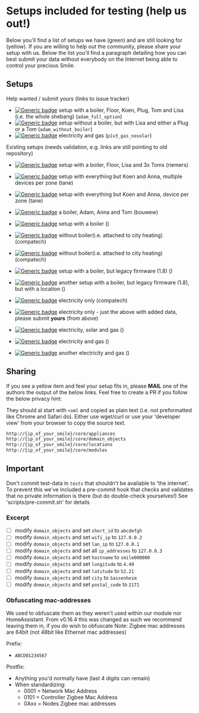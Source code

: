 # Setups included for testing (help us out!)

Below you'll find a list of setups we have (green) and are still looking for (yellow). If you are willing to help out the community, please share your setup with us. Below the list you'll find a paragraph detailing how you can best submit your data without everybody on the Internet being able to control your precious Smile.

## Setups

Help wanted / submit yours (links to issue tracker)

- [![Generic badge](https://img.shields.io/badge/Adam-v3-yellow.svg)](https://github.com/plugwise/python-plugwise/issues/new/choose) setup with a boiler, Floor, Koen, Plug, Tom and Lisa (i.e. the whole shebang) (`adam_full_option`)
- [![Generic badge](https://img.shields.io/badge/Adam-v3-yellow.svg)](https://github.com/plugwise/python-plugwise/issues/new/choose) setup without a boiler, but with Lisa and either a Plug or a Tom (`adam_without_boiler`)
- [![Generic badge](https://img.shields.io/badge/P1-v3-yellow.svg)](https://github.com/plugwise/python-plugwise/issues/new/choose) electricity and gas (`p1v3_gas_nosolar`)

Existing setups (needs validation, e.g. links are still pointing to old repository)

- [![Generic badge](https://img.shields.io/badge/Adam-v3-green.svg)](https://github.com/plugwise/Plugwise-Smile/tree/docs/tests/adam_living_floor_plus_3_rooms) setup with a boiler, Floor, Lisa and 3x Toms (riemers)
- [![Generic badge](https://img.shields.io/badge/Adam-v3-green.svg)](https://github.com/plugwise/Plugwise-Smile/tree/docs/tests/adam_multiple_devices_per_zone) setup with everything but Koen and Anna, multiple devices per zone (tane)
- [![Generic badge](https://img.shields.io/badge/Adam-v3-green.svg)](https://github.com/plugwise/Plugwise-Smile/tree/docs/tests/adam_zone_per_device) setup with everything but Koen and Anna, device per zone (tane)

- [![Generic badge](https://img.shields.io/badge/Adam_Anna-v3-green.svg)](https://github.com/plugwise/Plugwise-Smile/tree/docs/tests/adam_plus_anna) a boiler, Adam, Anna and Tom (bouwew)

- [![Generic badge](https://img.shields.io/badge/Anna-v4-green.svg)](https://github.com/plugwise/Plugwise-Smile/tree/docs/tests/anna_v4) setup with a boiler ()
- [![Generic badge](https://img.shields.io/badge/Anna-v3-green.svg)](https://github.com/plugwise/Plugwise-Smile/tree/docs/tests/anna_without_boiler_fw3) without boiler(i.e. attached to city heating) (compatech)
- [![Generic badge](https://img.shields.io/badge/Anna-v4-green.svg)](https://github.com/plugwise/Plugwise-Smile/tree/docs/tests/anna_without_boiler_fw4) without boiler(i.e. attached to city heating) (compatech)
- [![Generic badge](https://img.shields.io/badge/Anna-v1-green.svg)](https://github.com/plugwise/Plugwise-Smile/tree/docs/tests/legacy_anna) setup with a boiler, but legacy firmware (1.8) ()
- [![Generic badge](https://img.shields.io/badge/Anna-v1-green.svg)](https://github.com/plugwise/Plugwise-Smile/tree/docs/tests/legacy_anna_2) another setup with a boiler, but legacy firmware (1.8), but with a location ()

- [![Generic badge](https://img.shields.io/badge/P1-v3-green.svg)](https://github.com/plugwise/Plugwise-Smile/tree/docs/tests/p1v3) electricity only (compatech)
- [![Generic badge](https://img.shields.io/badge/P1-v3-green.svg)](https://github.com/plugwise/Plugwise-Smile/tree/docs/tests/p1v3solarfake) electricity only - just the above with added data, please submit **yours** (from above)
- [![Generic badge](https://img.shields.io/badge/P1-v3-green.svg)](https://github.com/plugwise/Plugwise-Smile/tree/docs/tests/p1v3_full_option) electricity, solar and gas ()
- [![Generic badge](https://img.shields.io/badge/P1-v2-green.svg)](https://github.com/plugwise/Plugwise-Smile/tree/docs/tests/smile_p1_v2) electricity and gas ()
- [![Generic badge](https://img.shields.io/badge/P1-v2-green.svg)](https://github.com/plugwise/Plugwise-Smile/tree/docs/tests/smile_p1_v2_2) another electricity and gas ()

## Sharing

If you see a yellow item and feel your setup fits in, please **MAIL** one of the authors the output of the below links. Feel free to create a PR if you follow the below privacy hint:

They should al start with `<xml` and copied as plain text (i.e. not preformatted like Chrome and Safari do).
Either use wget/curl or use your 'developer view' from your browser to copy the source text.

``` txt
http://{ip_of_your_smile}/core/appliances
http://{ip_of_your_smile}/core/domain_objects
http://{ip_of_your_smile}/core/locations
http://{ip_of_your_smile}/core/modules
```

## Important

Don't commit test-data in `tests` that shouldn't be available to 'the internet'.
To prevent this we've included a pre-commit hook that checks and validates that no private information is there (but do double-check yourselves!)
See 'scripts/pre-commit.sh' for details

### Excerpt

- [ ] modify `domain_objects` and set `short_id` to `abcdefgh`
- [ ] modify `domain_objects` and set `wifi_ip` to `127.0.0.2`
- [ ] modify `domain_objects` and set `lan_ip` to `127.0.0.1`
- [ ] modify `domain_objects` and set all `ip_addresses` to `127.0.0.3`
- [ ] modify `domain_objects` and set `hostname` to `smile000000`
- [ ] modify `domain_objects` and set `longitude` to `4.49`
- [ ] modify `domain_objects` and set `latitude` to `52.21`
- [ ] modify `domain_objects` and set `city` to `Sassenheim`
- [ ] modify `domain_objects` and set `postal_code` to `2171`

### Obfuscating mac-addresses

We used to obfuscate them as they weren't used within our module nor HomeAssistant.
From v0.16.4 this was changed as such we recommend leaving them in, if you do wish to obfuscate
Note: Zigbee mac addresses are 64bit (not 48bit like Ethernet mac addresses)

Prefix:

- `ABCD01234567`

Postfix:

- Anything you'd normally have (last 4 digits can remain)
- When standardizing:
  - 0001 = Network Mac Address
  - 0101 = Controller Zigbee Mac Address
  - 0Axx = Nodes Zigbee mac addresses
